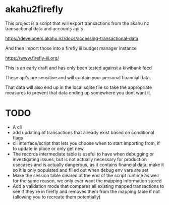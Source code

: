 # akahu2firefly
This project is a script that will export transactions from the akahu nz transactional data and accounts api's

https://developers.akahu.nz/docs/accessing-transactional-data

And then import those into a firefly iii budget manager instance

https://www.firefly-iii.org/

This is an early draft and has only been tested against a kiwibank feed

These api's are sensitive and will contain your personal financial data.

That data will also end up in the local sqlite file so take the appropriate measures to prevent that data ending up somewhere you dont want it.

# TODO
- A cli
- add updating of transactions that already exist based on conditional flags
- cli interface/script that lets you choose when to start importing from, if to update in place or only get new
- The records intermediate table is useful to have when debugging or investigating issues, but is not actually necessary for production usecases and is actually dangerous, as it contains financial data, make it so it is only populated and filled out when debug env vars are set
- Make the session table cleared at the end of the script runtime as well for the same reason, we only ever want the mapping information stored
- Add a validation mode that compares all existing mapped transactions to see if they're in firefly and removes them from the mapping table if not (allowing you to recreate them potentially)
